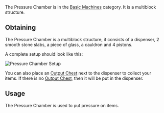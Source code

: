 The Pressure Chamber is in the [Basic Machines](https://github.com/TheBusyBiscuit/Slimefun4/wiki/Basic-Machines) category. It is a multiblock structure.<br>

## Obtaining
The Pressure Chamber is a multiblock structure, it consists of a dispenser, 2 smooth stone slabs, a piece of glass, a cauldron and 4 pistons.<br>

A complete setup should look like this:

![Pressure Chamber Setup](https://raw.githubusercontent.com/TheBusyBiscuit/Slimefun4-Wiki/master/images/multiblock-pressure-chamber.png)

You can also place an [Output Chest](https://github.com/TheBusyBiscuit/Slimefun4/wiki/Output-Chest) next to the dispenser to collect your items. If there is no [Output Chest](https://github.com/TheBusyBiscuit/Slimefun4/wiki/Output-Chest), then it will be put in the dispenser.

## Usage
The Pressure Chamber is used to put pressure on items.
